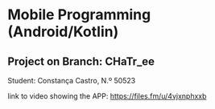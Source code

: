 # Mobile Programming (Android/Kotlin)

## Project on Branch: CHaTr_ee

Student: Constança Castro, N.º 50523

link to video showing the APP: https://files.fm/u/4vjxnphxxb
